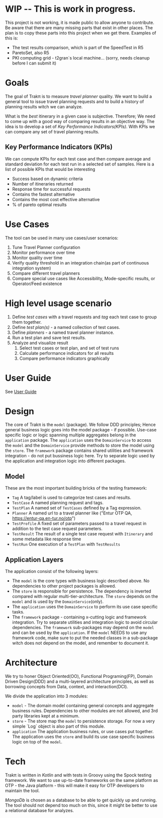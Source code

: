 
# WIP -- This is work in progress.

This project is not working, it is made public to allow anyone to contribute. Be aware that there 
are many missing parts that exist in other places. The plan is to copy these parts into this project
when we get there. Examples of this is:

 - The test results comparison, which is part of the SpeedTest in R5
 - ParetoSet, also R5
 - PKI computing grid - t2gran´s local machine... (sorry, needs cleanup before I can submit it)
 

# Goals

The goal of Trakπ is to measure _travel planner_ quality. We want to build a general tool to issue travel planning requests and to build a history of planning results witch we can analyze. 

What is the _best_ itinerary in a given case is subjective. Therefore; We need to come up with a good way of comparing results in an objective way. The idea is to develop a set of _Key Performance Indicators(KPIs)_. With KPIs we can compare any set of travel planning results.


## Key Performance Indicators (KPIs)

We can compute KPIs for each test case and then compare average and standard deviation for each test run in a selected set of samples. Here is a list of possible KPIs that would be interesting
  - Success based on dynamic criteria
  - Number of itineraries returned
  - Response time for successful requests
  - Contains the fastest alternative
  - Contains the most cost effective alternative
  - % of pareto optimal results


# Use Cases

The tool can be used in many use cases/user scenarios: 
  1. Tune Travel Planner configuration
  1. Monitor performance over time
  1. Monitor quality over time
  1. Verify quality threshold in an integration chain(as part of continuous integration system)
  1. Compare different travel planners
  1. Compare special use cases like Accessibility, Mode-specific results, or Operator/Feed existence 


# High level usage scenario

1. Define *test cases* with a travel requests and _tag_ each test case to group them together. 
1. Define *test plan(s)* - a named collection of test cases.
1. Define *planners* - a named travel planner instance.
1. Run a test plan and save test results. 
1. Analyze and visualize result
    1. Select test cases or test plan, and set of test runs
    1. Calculate performance indicators for all results
    1. Compare performance indicators graphically

# User Guide
See [User Guide](doc/UserGuide.md)

# Design

The core of Trakπ is the `model` (package). We follow DDD principles; Hence general business logic
goes into the model package - if possible. Use-case specific logic or logic spanning multiple
aggregates belong in the `application` package. The `application` uses the `DomainService` to 
access the `model` and the `DomainService` provide methods to store the model using the `store`. 
The `framework` package contains shared utilities and framework integration - do not put bussiness
logic here. Try to separate logic used by the application and integration logic into different 
packages.


## Model 

These are the most important building bricks of the testing framework:
- `Tag` A tag/label is used to categorize test cases and results.
- `TestCase` A named planning request and tags.
- `TestPlan` A named set of `TestCases` defined by a Tag expression.
- `Planner` A named url to a travel planner like ("Entur OTP QA, https://entur-qa.en-tur.no/otp")
- `TestProfile` A fixed set of parameters passed to a travel request in addition to the test case request parameters. 
- `TestResult` The result of a single test case request with `Itinerary` and some metadata like response time
- `TestRun` One execution of a `TestPlan` with `TestResults`


## Application Layers

The application consist of the following layers:
- The `model` is the core types with business logic described above. No dependencies to other 
project packages is allowed.
- The `store` is responsible for persistence. The dependency is inverted compared with regular
 multi-tier-architecture. The `store` depends on the `model` and is used by the `DomainService`(only).
- The `application` uses the `DomainService` to perform its use case specific tasks. 
- The `framework` package - containing x-cutting logic and framework integration. Try to separate
utilities and integration logic to avoid circular dependencies. The `framework` sub-packages may 
depend on the `model` and can be used by the `application`. If the `model` NEEDS to use any framework
 code, make sure to put the needed classes in a sub-package witch does not depend on the model, and
 remember to document it.
 

# Architecture

We try to honer Object Oriented(OO), Functional Programing(FP), Domain Driven Design(DDD) and a multi-layered architecture principles, as well as borrowing concepts from Data, context, and interaction(DCI). 

We divide the application into 3 modules:
 - `model` - The domain model containing general concepts and aggregate business rules. Dependencies to other modules are not allowed, and 3rd party libraries kept at a minimum.
- `store` - The store map the `model` to persistence storage. For now a very simple ´Log´ object is also part of this module.
- `application` The application business rules, or use cases put together. The application uses the `store` and build its use case specific business logic on top of the `model`.


# Tech

Trakπ is written in _Kotlin_ and with tests in Groovy using the Spock testing framework. We want to use up-to-date frameworks on the same platform as OTP - the Java platform - this will make it easy for OTP developers to maintain the tool.

_MongoDb_ is chosen as a database to be able to get quickly up and running. The tool should not depend too much on this, since it might be better to use a relational database for analyzes.

 
